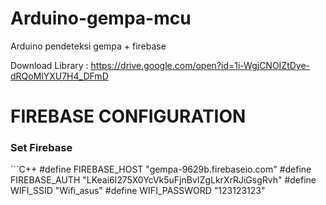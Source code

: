 # Arduino-gempa-mcu
Arduino pendeteksi gempa + firebase
 
Download Library : https://drive.google.com/open?id=1i-WgjCNOIZtDye-dRQoMlYXU7H4_DFmD

# FIREBASE CONFIGURATION
<h3>Set Firebase</h3>
```C++
#define FIREBASE_HOST "gempa-9629b.firebaseio.com" 
#define FIREBASE_AUTH "LKeai6l275X0YcVk5uFjnBvIZgLkrXrRJiGsgRvh"
#define WIFI_SSID "Wifi_asus"
#define WIFI_PASSWORD "123123123"
